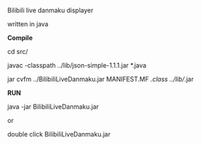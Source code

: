 Bilibili live danmaku displayer

written in java

**Compile**

cd src/

javac -classpath ../lib/json-simple-1.1.1.jar *.java

jar cvfm ../BilibiliLiveDanmaku.jar MANIFEST.MF  *.class ../lib/*.jar

**RUN**

java -jar BilibiliLiveDanmaku.jar

or

double click BilibiliLiveDanmaku.jar
